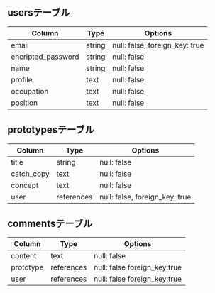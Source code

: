 ## usersテーブル

| Column             | Type       | Options                        |
| ------------------ | ---------- | ------------------------------ |
| email              | string     | null: false, foreign_key: true |
| encripted_password | string     | null: false                    |
| name               | string     | null: false                    |
| profile            | text       | null: false                    |
| occupation         | text       | null: false                    |
| position           | text       | null: false                    |


## prototypesテーブル

| Column     | Type       | Options                        |
| ---------- | ---------- | ------------------------------ |
| title      | string     | null: false                    |
| catch_copy | text       | null: false                    |
| concept    | text       | null: false                    |
| user       | references | null: false, foreign_key: true |


## commentsテーブル

| Column    | Type       | Options                      |
| --------- | ---------- | ---------------------------- |
| content   | text       | null: false                  |
| prototype | references | null: false foreign_key:true |
| user      | references | null: false foreign_key:true |



